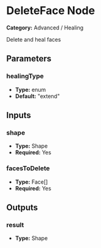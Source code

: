 
# DeleteFace Node

**Category:** Advanced / Healing

Delete and heal faces

## Parameters


### healingType
- **Type:** enum
- **Default:** "extend"





## Inputs


### shape
- **Type:** Shape
- **Required:** Yes



### facesToDelete
- **Type:** Face[]
- **Required:** Yes



## Outputs


### result
- **Type:** Shape




